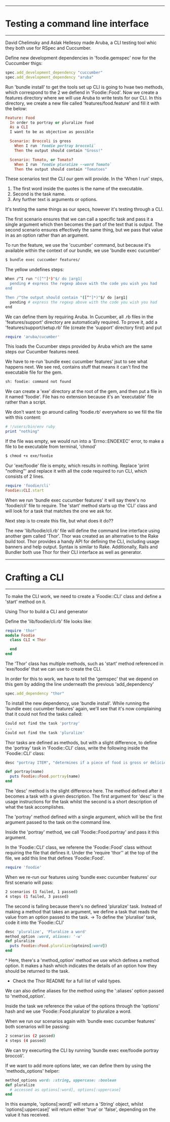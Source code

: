 --------------------------------------------
#   Testing a command line interface 
--------------------------------------------
David Chelimsky and Aslak Hellesoy made Aruba, a CLI testing tool whic they both use for RSpec and Cuccumber. 

Define new development dependencies in 'foodie.gemspec' now for the Cuccumber thigs: 

```ruby 
spec.add_development_dependency "cuccumber" 
spec.add_development_dependency "aruba" 
``` 

Run 'bundle install' to get the tools set up 
CLI is going to hvae two methods, which correspond to the 2 we defiend in 'Foodie::Food'. Now we create a features directory where we will use Aruba to write tests for our CLI. In this directory, we create a new file called 'features/food.feature' and fill it with the below: 

```ruby  
Feature: Food
  In order to portray or pluralize food
  As a CLI
  I want to be as objective as possible

  Scenario: Broccoli is gross
    When I run `foodie portray broccoli`
    Then the output should contain "Gross!"

  Scenario: Tomato, or Tomato?
    When I run `foodie pluralize --word Tomato`
    Then the output should contain "Tomatoes"
``` 
These scenarios test the CLI our gem will provide. In the 'When I run' steps, 
1. The first word inside the quotes is the name of the executable. 
2. Second is the task name. 
3. Any further text is arguments or options. 

It's testing the same things as our specs, however it's testing through a CLI. 

The first scenario ensures that we can call a specific task and pass it a single argument which then becomes the part of the text that is output. 
The second scenario ensures effectively the same thing, but we pass that value in as an option rather than an argument. 

To run the feature, we use the 'cucumber' command, but because it's available within the context of our bundle, we use 'bundle exec cucumber'

```bash 
$ bundle exec cuccumber features/ 
``` 

The yellow undefines steps: 

```bash 
When /^I run "([^"]*)"$/ do |arg1|
  pending # express the regexp above with the code you wish you had
end

Then /^the output should contain "([^"]*)"$/ do |arg1|
  pending # express the regexp above with the code you wish you had
end
``` 

We can define them by requiring Aruba. In Cucumber, all .rb files in the 'features/support' directory are automatically required. To prove it, add a 'features/support/setup.rb' file (create the 'support' directory first) and put 
```ruby
require 'aruba/cucumber' 
``` 

This loads the Cucumber steps provided by Aruba which are the same steps our Cucumber features need. 

We have to re-run 'bundle exec cucumber features' jsut to see what happens next. We see red, contains stuff that means it can't find the executable file for the gem. 

```bash 
sh: foodie: command not found 
``` 

We can create a 'exe' directory at the root of the gem, and then put a file in it named 'foodie'. File has no extension because it's an 'executable' file rather than a script. 

We don't want to go around calling 'foodie.rb' everywhere so we fill the file with this content: 

```ruby  
# !/users/bin/env ruby 
print "nothing" 
``` 

If the file was empty, we would run into a 'Errno::ENOEXEC' error, to make a file to be executable from terminal, 'chmod' 

```bash 
$ chmod +x exe/foodie 
``` 

Our 'exe/foodie' file is empty, which results in nothing. Replace 'print "nothing"' and replace it with all the code required to run CLI, which consists of 2 lines. 

```ruby 
require 'foodie/cli' 
Foodie::CLI.start 
``` 

When we run 'bundle exec cucumber features' it will say there's no 'foodie/cli' file to require. The 'start' method starts up the 'CLI' class and will look for a task that matches the one we ask for. 

Next step is to create this file, but what does it do?? 

The new 'lib/foodie/cli.rb' file will define the command line interface using another gem called 'Thor'. Thor was created as an alternative to the Rake build tool. 
Thor provides a handy API for defining the CLI, including usage banners and help output. Syntax is similar to Rake. Additionally, Rails and Bundler both use Thor for their CLI interface as well as generator. 

----------------------------
#     Crafting a CLI 
----------------------------
To make the CLI work, we need to create a 'Foodie::CLI' class and define a 'start' method on it. 

Using Thor to build a CLI and generator 

Define the 'lib/foodie/cli.rb' file looks like: 
```ruby 
require 'thor' 
module Foodie 
  class CLI < Thor 

  end 
end 
``` 

The 'Thor' class has multiple methods, such as 'start' method referenced in 'exe/foodie' that we can use to create the CLI. 

In order for this to work, we have to tell the 'gemspec' that we depend on this gem by adding the line underneath the previous 'add_dependency' 

```ruby 
spec.add_dependency "thor" 
``` 

To install the new dependency, use 'bundle install'. While running the 'bundle exec cucumber features' again, we'll see that it's now complaining that it could not find the tasks called: 

```bash 
Could not find the task 'portray' 
...
Could not find the task 'pluralize'
``` 

Thor tasks are defined as methods, but with a slight difference, to define the 'portray' task in 'Foodie::CLI' class, write the following inside the 'Foodie::CLI' class: 

```ruby 
desc "portray ITEM", "determines if a piece of food is gross or delicious" 

def portray(name) 
  puts Foodie::Food.portray(name) 
end 
``` 

The 'desc' method is the slight difference here. The method defined after it becomes a task with a given description. The first argument for 'desc' is the usage instructions for the task whilst the second is a short description of what the task accomplishes. 

The 'portray' method defined with a single argument, which will be the first argument passed to the task on the command line. 

Inside the 'portray' method, we call 'Foodie::Food.portray' and pass it this argument. 

In the 'Foodie::CLI' class, we referene the 'Foodie::Food' class without requiring the file that defines it. Under the 'require 'thor'' at the top of the file, we add this line that defines 'Foodie::Food'. 

```ruby 
require 'foodie' 
``` 

When we re-run our features using 'bundle exec cucumber features' our first scenario will pass: 

```bash 
2 scenarios (1 failed, 1 passed) 
4 steps (1 failed, 3 passed) 
``` 

The second is failing because there's no defined 'pluralize' task. Instead of making a method that takes an argument, we define a task that reads the value from an option passed to the task. 
  -> To define the 'pluralise' task, code it into the 'Foodie::CLI' 

```ruby 
desc 'pluralize', 'Pluralize a word' 
method_option :word, aliases: '-w' 
def pluralize 
  puts Foodie::Food.pluralize(optoins[:word])
end 
``` 

^ Here, there's a 'method_option' method we use which defines a method option. It makes a hash which indicates the details of an option how they should be returned to the task. 

* Check the Thor README for a full list of valid types. 

We can also define aliases for the method using the ':aliases' option passed to 'method_option'. 

Inside the task we reference the value of the options through the 'options' hash and we use 'Foodie::Food.pluralize' to pluralize a word. 

When we run our scenarios again with 'bundle exec cucumber features' both scenarios will be passing: 

```bash 
2 scenarios (2 passed) 
4 steps (4 passed) 
``` 

We can try execurting the CLI by running 'bundle exec exe/foodie portray broccoli'. 

If we want to add more options later, we can define them by using the 'methods_options' helper: 

```ruby 
method_options word: :string, uppercase: :boolean 
def pluralize 
  # accessed as options[:word], options[:uppercase]
end 
``` 

In this example, 'options[:word]' will return a 'String' object, whilst 'options[:uppercase]' will return either 'true' or 'false', depending on the value it has received. 

